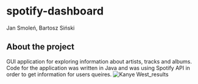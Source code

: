 # spotify-dashboard
Jan Smoleń, Bartosz Siński
## About the project
GUI application for exploring information about artists, tracks and albums. Code for the application was written in Java and was using Spotify API in order to get information for users queires. 
![Kanye West_results](https://user-images.githubusercontent.com/56126590/189204401-242d5bc1-c4e3-4e75-9536-fe7e19404279.png)
